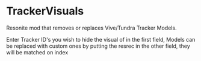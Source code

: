 # TrackerVisuals
Resonite mod that removes or replaces Vive/Tundra Tracker Models.

Enter Tracker ID's you wish to hide the visual of in the first field,
Models can be replaced with custom ones by putting the resrec in the other field, they will be matched on index

